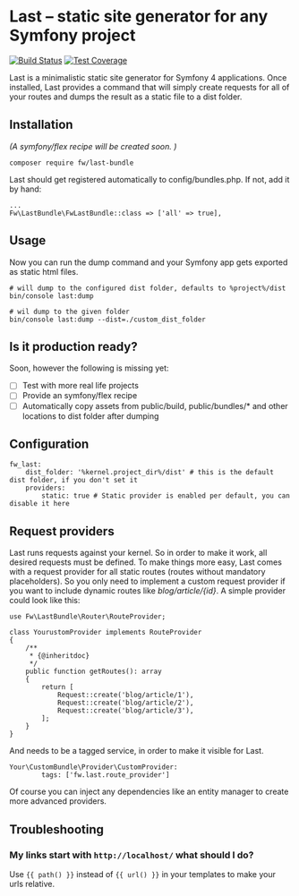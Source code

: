 
# Last – static site generator for any Symfony project

[![Build Status](https://travis-ci.org/franzwilding/last.svg?branch=master)](https://travis-ci.org/franzwilding/last)
[![Test Coverage](https://api.codeclimate.com/v1/badges/e9334f9657fc4a65e24c/test_coverage)](https://codeclimate.com/github/franzwilding/last/test_coverage)

Last is a minimalistic static site generator for Symfony 4 applications. Once installed, Last provides a 
command that will simply create requests for all of your routes and dumps the result as a static file to a dist folder.

## Installation
*(A symfony/flex recipe will be created soon. )*

    composer require fw/last-bundle
    
Last should get registered automatically to config/bundles.php. If not, add it by hand:

    ...
    Fw\LastBundle\FwLastBundle::class => ['all' => true],

## Usage
Now you can run the dump command and your Symfony app gets exported as static html files. 

    # will dump to the configured dist folder, defaults to %project%/dist
    bin/console last:dump 
    
    # wil dump to the given folder
    bin/console last:dump --dist=./custom_dist_folder
    
## Is it production ready?
Soon, however the following is missing yet:

- [ ] Test with more real life projects
- [ ] Provide an symfony/flex recipe
- [ ] Automatically copy assets from public/build, public/bundles/* and other locations to dist folder after dumping

## Configuration

    fw_last:
        dist_folder: '%kernel.project_dir%/dist' # this is the default dist folder, if you don't set it 
        providers:
            static: true # Static provider is enabled per default, you can disable it here

## Request providers

Last runs requests against your kernel. So in order to make it work, all desired requests must be defined. To make 
things more easy, Last comes with a request provider for all static routes (routes without mandatory placeholders). So
you only need to implement a custom request provider if you want to include dynamic routes like *blog/article/{id}*. A
simple provider could look like this: 

    use Fw\LastBundle\Router\RouteProvider;

    class YourustomProvider implements RouteProvider
    {
        /**
         * {@inheritdoc}
         */
        public function getRoutes(): array
        {
            return [
                Request::create('blog/article/1'),
                Request::create('blog/article/2'),
                Request::create('blog/article/3'),
            ];
        }
    } 

And needs to be a tagged service, in order to make it visible for Last.

    Your\CustomBundle\Provider\CustomProvider:
            tags: ['fw.last.route_provider']

Of course you can inject any dependencies like an entity manager to create more advanced providers.

## Troubleshooting

### My links start with `http://localhost/` what should I do?
Use `{{ path() }}` instead of `{{ url() }}` in your templates to make your urls relative.
